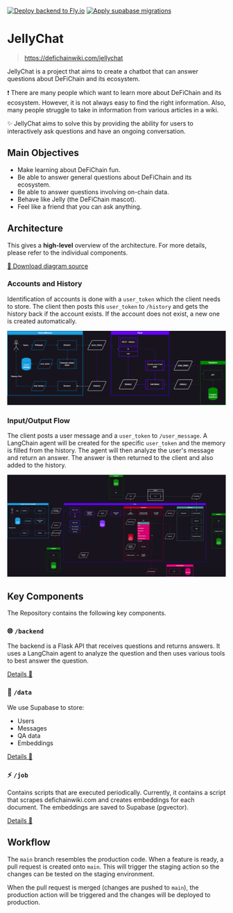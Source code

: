[![Deploy backend to Fly.io](https://github.com/0ptim/JellyChat/actions/workflows/fly.yml/badge.svg)](https://github.com/0ptim/JellyChat/actions/workflows/fly.yml)
[![Apply supabase migrations](https://github.com/0ptim/JellyChat/actions/workflows/supabase.yml/badge.svg)](https://github.com/0ptim/JellyChat/actions/workflows/supabase.yml)

# JellyChat

> https://defichainwiki.com/jellychat

JellyChat is a project that aims to create a chatbot that can answer questions about DeFiChain and its ecosystem.

❗ There are many people which want to learn more about DeFiChain and its ecosystem. However, it is not always easy to find the right information. Also, many people struggle to take in information from various articles in a wiki.

✨ JellyChat aims to solve this by providing the ability for users to interactively ask questions and have an ongoing conversation.

## Main Objectives

- Make learning about DeFiChain fun.
- Be able to answer general questions about DeFiChain and its ecosystem.
- Be able to answer questions involving on-chain data.
- Behave like Jelly (the DeFiChain mascot).
- Feel like a friend that you can ask anything.

## Architecture

This gives a **high-level** overview of the architecture. For more details, please refer to the individual components.

[📂 Download diagram source](./docs/process.drawio)

### Accounts and History

Identification of accounts is done with a `user_token` which the client needs to store. The client then posts this `user_token` to `/history` and gets the history back if the account exists. If the account does not exist, a new one is created automatically.

![Architectural overview of accounts and history](./docs/process-Accounts-History.png)

### Input/Output Flow

The client posts a user message and a `user_token` to `/user_message`. A LangChain agent will be created for the specific `user_token` and the memory is filled from the history. The agent will then analyze the user's message and return an answer. The answer is then returned to the client and also added to the history.

![Architectural overview of input and output flow](./docs/process-Input-Output-Flow.png)

## Key Components

The Repository contains the following key components.

### 🌐 `/backend`

The backend is a Flask API that receives questions and returns answers. It uses a LangChain agent to analyze the question and then uses various tools to best answer the question.

[Details 🔎](./backend/Readme.md)

### 💽 `/data`

We use Supabase to store:

- Users
- Messages
- QA data
- Embeddings

[Details 🔎](./data/Readme.md)

### ⚡️ `/job`

Contains scripts that are executed periodically. Currently, it contains a script that scrapes defichainwiki.com and creates embeddings for each document. The embeddings are saved to Supabase (pgvector).

[Details 🔎](./job/Readme.md)

## Workflow

The `main` branch resembles the production code. When a feature is ready, a pull request is created onto `main`. This will trigger the staging action so the changes can be tested on the staging environment.

When the pull request is merged (changes are pushed to `main`), the production action will be triggered and the changes will be deployed to production.
